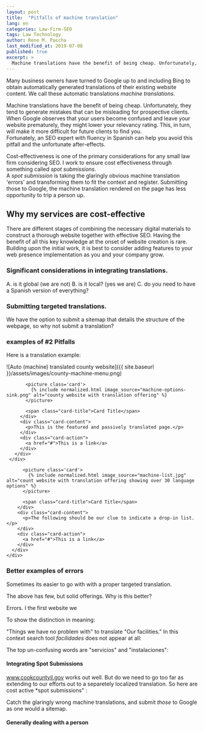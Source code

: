 ```yaml
---
layout: post
title:  "Pitfalls of machine translation"
lang: en
categories: Law-Firm-SEO
tags: Law Technology
author: Rene M. Paccha
last_modified_at: 2019-07-08
published: true
excerpt: >
  Machine translations have the benefit of being cheap. Unfortunately, they tend to generate mistakes that can be misleading for prospective clients.
---
```



Many business owners have turned to Google up to and including Bing to obtain automatically generated translations of their existing website content. We call these automatic translations _machine translations_.

Machine translations have the benefit of being cheap. Unfortunately, they tend to generate mistakes that can be misleading for prospective clients. When Google observes that your users become confused and leave your website prematurely, they might lower your relevancy rating.
This, in turn, will make it more difficult for future clients to find you.  
Fortunately, an SEO expert with fluency in Spanish can help you avoid this pitfall and the unfortunate after-effects.

Cost-effectiveness is one of the primary considerations for any small law firm considering SEO.
I work to ensure cost effectiveness through something called _spot submissions_.  
A _spot submission_ is taking the glaringly obvious machine translation 'errors' and transforming them to fit the context and register.  Submitting those to Google, the machine translation rendered on the page has less opportunity to trip a person up.

## Why my services are cost-effective

There are different stages of combining the necessary digital materials to construct a thorough website together with effective SEO.  Having the benefit of all this key knowledge at the onset of website creation is rare.  Building upon the initial work, it is best to consider adding features to your web presence implementation as you and your company grow.

### Significant considerations in integrating translations.


A. is it global (we are not)
B. is it local? (yes we are)
C. do you need to have a Spanish version of everything?

### Submitting targeted translations.

We have the option to submit a sitemap that details the structure of the webpage, so why not submit a translation?

<!-- This logic is as follows
A crawl has the ability the clue-in the crawling robots to what the context is held within that structure.   Why not do the same for translations? -->


### examples of #2 Pitfalls
Here is a translation example:

![Auto (machine) translated county website]({{ site.baseurl }}/assets/images/county-machine-menu.png)




 <div class="row">
     <div class="col s12 m7">
       <div class="card small ">
         <div class="card-image">

           <picture class='card'>
             {% include normalized.html image_source="machine-options-sink.png" alt="county website with translation offering" %}
           </picture>

           <span class="card-title">Card Title</span>
         </div>
         <div class="card-content">
           <p>This is the featured and passively translated page.</p>
         </div>
         <div class="card-action">
           <a href="#">This is a link</a>
         </div>
       </div>
     </div>
   </div>




<div class="row">
    <div class="col s12 m7">
      <div class="card small ">
        <div class="card-image">

          <picture class='card'>
            {% include normalized.html image_source="machine-list.jpg" alt="count website with translation offering showing over 30 language options" %}
          </picture>

          <span class="card-title">Card Title</span>
        </div>
        <div class="card-content">
          <p>The following should be our clue to indicate a drop-in list.</p>
        </div>
        <div class="card-action">
          <a href="#">This is a link</a>
        </div>
      </div>
    </div>
  </div>


### Better examples of errors

Sometimes its easier to go with with a proper targeted translation.
<!-- ![cook count il website few but solid translation options]({{site.baseurl}}/https://www.dropbox.com/s/8sv0zz1hzr2on9o/Screenshot%202019-06-19%2009.45.27.png?dl=0) -->

The above has few, but solid offerings.  Why is this better?

Errors.   I the first website we

To show the distinction in meaning:

"Things we have no problem with" to translate "Our facilities."
In this context search tool *facilidades* does not appear at all:

The top un-confusing words are "servicios" and "instalaciones":
<!-- https://context.reverso.net/translation/english-spanish/facilities -->


#### Integrating Spot Submissions

www.cookcountyil.gov works out well.  But do we need to go too far as extending to our efforts out to a separetely localized translation.
So here are cost active *spot submissions" :

Catch the glaringly wrong machine translations, and submit _those_ to Google as one would a sitemap.
#### Generally dealing with a person
